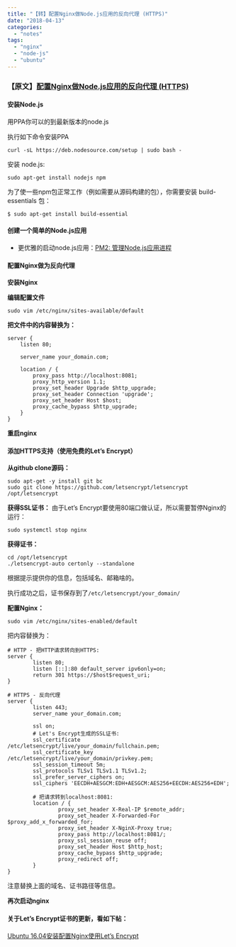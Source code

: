 ```yaml
---
title: "【转】配置Nginx做Node.js应用的反向代理 (HTTPS)"
date: "2018-04-13"
categories: 
  - "notes"
tags: 
  - "nginx"
  - "node-js"
  - "ubuntu"
---
```


### 【原文】[配置Nginx做Node.js应用的反向代理 (HTTPS)](http://blog.topspeedsnail.com/archives/4982)

#### 安装Node.js

用PPA你可以的到最新版本的node.js

执行如下命令安装PPA

```null
curl -sL https://deb.nodesource.com/setup | sudo bash -
```

安装 node.js:

```null
sudo apt-get install nodejs npm
```

为了使一些npm包正常工作（例如需要从源码构建的包），你需要安装 build-essentials 包：

```null
$ sudo apt-get install build-essential
```

#### 创建一个简单的Node.js应用

- 更优雅的启动node.js应用：[PM2: 管理Node.js应用进程](http://blog.topspeedsnail.com/archives/4985)

#### 配置Nginx做为反向代理

**安装Nginx**

**编辑配置文件**

```null
sudo vim /etc/nginx/sites-available/default
```

**把文件中的内容替换为：**

```null
server {
    listen 80;

    server_name your_domain.com;

    location / {
        proxy_pass http://localhost:8081;
        proxy_http_version 1.1;
        proxy_set_header Upgrade $http_upgrade;
        proxy_set_header Connection 'upgrade';
        proxy_set_header Host $host;
        proxy_cache_bypass $http_upgrade;
    }
}
```

**重启nginx**

#### 添加HTTPS支持（使用免费的Let’s Encrypt）

**从github clone源码：**

```null
sudo apt-get -y install git bc
sudo git clone https://github.com/letsencrypt/letsencrypt /opt/letsencrypt
```

**获得SSL证书：** 由于Let’s Encrypt要使用80端口做认证，所以需要暂停Nginx的运行：

```null
sudo systemctl stop nginx
```

**获得证书：**

```null
cd /opt/letsencrypt
./letsencrypt-auto certonly --standalone
```

根据提示提供你的信息，包括域名、邮箱啥的。

执行成功之后，证书保存到了`/etc/letsencrypt/your_domain/`

**配置Nginx：**

```null
sudo vim /etc/nginx/sites-enabled/default
```

把内容替换为：

```null
# HTTP - 把HTTP请求转向到HTTPS:
server {
        listen 80;
        listen [::]:80 default_server ipv6only=on;
        return 301 https://$host$request_uri;
}

# HTTPS - 反向代理
server {
        listen 443;
        server_name your_domain.com;

        ssl on;
        # Let's Encrypt生成的SSL证书:
        ssl_certificate /etc/letsencrypt/live/your_domain/fullchain.pem;
        ssl_certificate_key /etc/letsencrypt/live/your_domain/privkey.pem;
        ssl_session_timeout 5m;
        ssl_protocols TLSv1 TLSv1.1 TLSv1.2;
        ssl_prefer_server_ciphers on;
        ssl_ciphers 'EECDH+AESGCM:EDH+AESGCM:AES256+EECDH:AES256+EDH';

        # 把请求转到localhost:8081:
        location / {
                proxy_set_header X-Real-IP $remote_addr;
                proxy_set_header X-Forwarded-For $proxy_add_x_forwarded_for;
                proxy_set_header X-NginX-Proxy true;
                proxy_pass http://localhost:8081/;
                proxy_ssl_session_reuse off;
                proxy_set_header Host $http_host;
                proxy_cache_bypass $http_upgrade;
                proxy_redirect off;
        }
}
```

注意替换上面的域名、证书路径等信息。

**再次启动nginx**

#### 关于Let’s Encrypt证书的更新，看如下帖：

[Ubuntu 16.04安装配置Nginx使用Let’s Encrypt](http://topspeedsnail.com/ubuntu-nginx-let-encrypt/)
